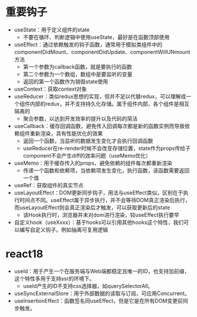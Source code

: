 # 重要钩子
- useState：用于定义组件的state
  - 不要在循环、判断逻辑中使⽤useState，最好是在函数顶部使⽤
- useEffect：通过依赖触发的钩子函数，通常用于模拟类组件中的componentDidMount、componentDidUpdate、componentWillUNmount方法
  - 第⼀个参数为callback函数，就是要执⾏的函数
  - 第⼆个参数为⼀个数组，数组中是要监听的变量
  - 返回的第⼀个函数作为销毁state使⽤
- useContext：获取context对象
- useReducer：类似redux思想的实现，但并不足以代替redux，可以理解成一个组件内部的redux，并不支持持久化存储。属于组件内部，各个组件是相互隔离的
  - 聚合参数，以达到开发效率的提升以及代码的简洁
- useCallback：缓存回调函数，避免传入回调每次都是新的函数实例而导致依赖组件重新渲染，具有性能优化的效果
  - 返回⼀个函数，当监听的数据发⽣变化才会执⾏回调函数
  - useReducer在re-render时候不会改变存储位置，state作为props传给⼦component不会产⽣diff的效率问题（useMemo优化）
- useMemo：用于缓存传入的props，避免依赖的组件每次都重新渲染
  - 传递⼀个函数和依赖项，当依赖项发⽣变化，执⾏函数，该函数需要返回⼀个值
- useRef：获取组件的真实节点
- useLayoutEffect：DOM更新同步钩子，用法与useEffect类似，区别在于执行时间点不同。useEffect属于异步执行，并不会等待DOM真正渲染后执行，而useLayoutEffect则会真正渲染后才触发，可以获取更新后的state
  - 该Hook执⾏时，浏览器并未对dom进⾏渲染，较useEffect执⾏要早
- 自定义hook（useXxxx）：基于hooks可以引用其他hooks这个特性，我们可以编写自定义钩子。例如抽离可复用逻辑

# react18
- useId：用于产生一个在服务端与Web端都稳定且唯一的ID，也支持加前缀，这个特性多用于支持ssr的环境下。
  - useId产生的ID不支持css选择器，如querySelectorAll。
- useSyncExternalStore：用于外部数据的读取与订阅，可应用Concurrent。
- useInsertionEffect：函数签名同useEffect，但是它是在所有DOM变更前同步触发。